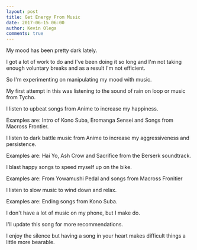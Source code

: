 ```yaml
---
layout: post
title: Get Energy From Music
date: 2017-06-15 06:00
author: Kevin Olega
comments: true
---
```


My mood has been pretty dark lately.

I got a lot of work to do and I've been doing it so long and I'm not taking enough voluntary breaks and as a result I'm not efficient.

So I'm experimenting on manipulating my mood with music.

My first attempt in this was listening to the sound of rain on loop or music from Tycho.

I listen to upbeat songs from Anime to increase my happiness.

Examples are: Intro of Kono Suba, Eromanga Sensei and Songs from Macross Frontier.

I listen to dark battle music from Anime to increase my aggressiveness and persistence.

Examples are: Hai Yo, Ash Crow and Sacrifice from the Berserk soundtrack.

I blast happy songs to speed myself up on the bike.

Examples are: From Yowamushi Pedal and songs from Macross Fronitier

I listen to slow music to wind down and relax.

Examples are: Ending songs from Kono Suba.

I don't have a lot of music on my phone, but I make do.

I'll update this song for more recommendations.

I enjoy the silence but having a song in your heart makes difficult things a little more bearable.

